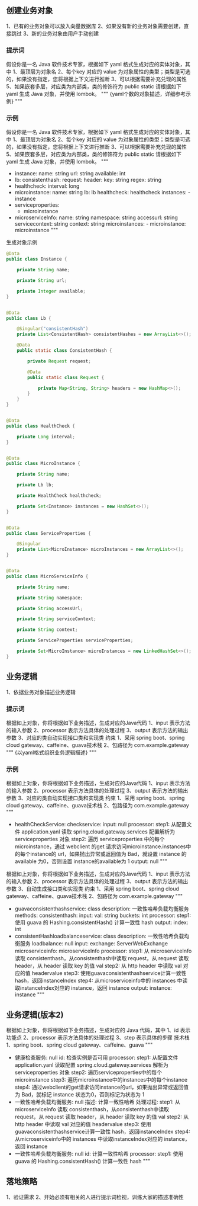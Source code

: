 ## 创建业务对象

1、已有的业务对象可以放入向量数据库
2、如果没有新的业务对象需要创建，直接跳过
3、新的业务对象由用户手动创建

### 提示词

假设你是一名 Java 软件技术专家，根据如下 yaml 格式生成对应的实体对象，其中
1、最顶层为对象名
2、每个key 对应的 value 为对象属性的类型；类型是可选的，如果没有指定，您将根据上下文进行推断
3、可以根据需要补充兑现的属性
5、如果嵌套多层，对应类为内部类，类的修饰符为 public static
请根据如下 yaml 生成 Java 对象，并使用 lombok。
"""
{yaml个数的对象描述，详细参考示例}
"""

### 示例

假设你是一名 Java 软件技术专家，根据如下 yaml 格式生成对应的实体对象，其中
1、最顶层为对象名
2、每个key 对应的 value 为对象属性的类型；类型是可选的，如果没有指定，您将根据上下文进行推断
3、可以根据需要补充兑现的属性
5、如果嵌套多层，对应类为内部类，类的修饰符为 public static
请根据如下 yaml 生成 Java 对象，并使用 lombok。
"""
- instance:
    name: string
    url: string
    available: int
- lb:
    consistenthash:
      request:
        header:
          key: string
          regex: string
- healthcheck:
    interval: long
- microinstance:
    name: string
    lb: lb
    healthcheck: healthcheck
    instances:
      -  instance
- serviceproperties:
    - microinstance
- microserviceInfo:
    name: string
    namespace: string
    accessurl: string
    servicecontext: string
    context: string
    microinstances:
      - microinstance: microinstance
"""

生成对象示例

```java
@Data
public class Instance {

    private String name;

    private String url;

    private Integer available;
}


@Data
public class Lb {

    @Singular("consistentHash")
    private List<ConsistentHash> consistentHashes = new ArrayList<>();

    @Data
    public static class ConsistentHash {

        private Request request;

        @Data
        public static class Request {

            private Map<String, String> headers = new HashMap<>();
        }
    }
}


@Data
public class HealthCheck {

    private Long interval;
}


@Data
public class MicroInstance {

    private String name;

    private Lb lb;

    private HealthCheck healthcheck;

    private Set<Instance> instances = new HashSet<>();
}


@Data
public class ServiceProperties {

    @Singular
    private List<MicroInstance> microInstances = new ArrayList<>();
}


@Data
public class MicroServiceInfo {

    private String name;

    private String namespace;

    private String accessUrl;

    private String serviceContext;

    private String context;

    private ServiceProperties serviceProperties;

    private Set<MicroInstance> microInstances = new LinkedHashSet<>();
}
```

## 业务逻辑

1、依据业务对象描述业务逻辑

### 提示词

根据如上对象，你将根据如下业务描述，生成对应的Java代码
1、input 表示方法的输入参数
2、processor 表示方法具体的处理过程
3、output 表示方法的输出参数
3、对应的类自动实现接口类和实现类
约束
1、采用 spring boot、spring cloud gateway、caffeine、guava技术栈
2、包路径为 com.example.gateway
"""
{以yaml格式组织业务逻辑描述}
"""

### 示例

根据如上对象，你将根据如下业务描述，生成对应的Java代码
1、input 表示方法的输入参数
2、processor 表示方法具体的处理过程
3、output 表示方法的输出参数
3、对应的类自动实现接口类和实现类
约束
1、采用 spring boot、spring cloud gateway、caffeine、guava技术栈
2、包路径为 com.example.gateway
"""
- healthCheckService:
  checkservice:
    input: null
    processor:
      step1: 从配置文件 application.yanl 读取  spring.cloud.gateway.services 配置解析为 serviceproperties 对象
      step2: 遍历 serviceproperties 中的每个 microinstance，通过 webclient  的get
        请求访问microinstance.instances中的每个instance的 url，如果抛出异常或返回值为 Bad，就设置
        instance 的 available 为0，否则设置 instance的available为 1
    output: null
"""


根据如上对象，你将根据如下业务描述，生成对应的Java代码
1、input 表示方法的输入参数
2、processor 表示方法具体的处理过程
3、output 表示方法的输出参数
3、自动生成接口类和实现类
约束
1、采用 spring boot、spring cloud gateway、caffeine、guava技术栈
2、包路径为 com.example.gateway
"""
- guavaconsistenthashservice: class
  description: 一致性哈希负载均衡服务
  methods:
    consistenthash:
      input:
        val: string
        buckets: int
      processor:
        step1: 使用 guava 的 Hashing.consistentHash() 计算一致性 hash
      output:
        index: int
- consistentHashloadbalanceservice: class
  description: 一致性哈希负载均衡服务
  loadbalance: null
  input:
    exchange: ServerWebExchange
    microserviceinfo: microserviceInfo
  processor:
    step1: 从 microserviceInfo 读取 consistenthash，从consistenthash中读取 request，从 request 读取 header，从 header 读取 key 的值 val
    step2: 从 http header 中读取 val 对应的值 headervalue
    step3: 使用guavaconsistenthashservice计算一致性 hash，返回instanceIndex
    step4: 从microserviceinfo中的 instances  中读取instanceIndex对应的 instance，返回 instance
  output:
    instance: instance
"""

## 业务逻辑(版本2)

根据如上对象，你将根据如下业务描述，生成对应的 Java 代码，其中
1、id 表示功能点
2、processor 表示方法具体的处理过程
3、step 表示具体的步骤
技术栈
1、spring boot、spring cloud gateway、caffeine、guava
"""
- 健康检查服务: null
  id: 检查实例是否可用
  processor:
    step1: 从配置文件 application.yanl 读取配置 spring.cloud.gateway.services 解析为
      serviceproperties 对象
    step2: 遍历serviceproperties中的每个microinstance
    step3: 遍历microinstance中的instances中的每个instance
    step4: 通过webclient的get请求访问instance的url，如果抛出异常或返回值为 Bad，就标记 instance
      状态为0，否则标记为状态为 1
- 一致性哈希负载均衡服务: null
  描述: 计算一致性哈希
  处理过程:
    step1: 从 microserviceInfo 读取 consistenthash，从consistenthash中读取 request，从 request
      读取 header，从 header 读取 key 的值 val
    step2: 从 http header 中读取 val 对应的值 headervalue
    step3: 使用guavaconsistenthashservice计算一致性 hash，返回instanceIndex
    step4: 从microserviceinfo中的 instances  中读取instanceIndex对应的 instance，返回 instance
- 一致性哈希负载均衡服务: null
  id: 计算一致性哈希
  processor:
    step1: 使用 guava 的 Hashing.consistentHash() 计算一致性 hash
"""

## 落地策略

1、验证需求
2、开始必须有相关的人进行提示词检视，训练大家的描述准确性
